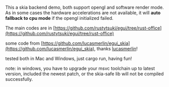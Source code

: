 This a skia backend demo, both support opengl and software render mode. As in some cases the hardware accelerations are not available, it will **auto fallback to cpu mode** if the opengl initialized failed.

The main codes are in [https://github.com/rustytsuki/egui/tree/rust-office](https://github.com/rustytsuki/egui/tree/rust-office)

some code from [https://github.com/lucasmerlin/egui_skia](https://github.com/lucasmerlin/egui_skia), thanks [lucasmerlin](https://github.com/lucasmerlin)!

tested both in Mac and Windows, just cargo run, having fun!

note: in windows, you have to upgrade your msvc toolchain up to latest version, included the newest patch, or the skia-safe lib will not be compiled successfully.

